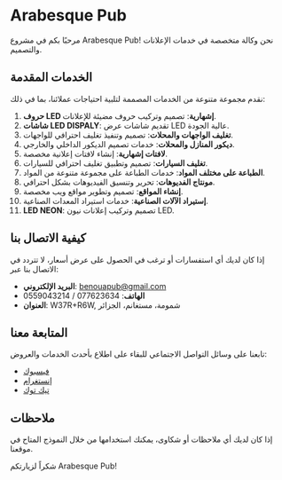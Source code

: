 # Arabesque Pub

مرحبًا بكم في مشروع Arabesque Pub! نحن وكالة متخصصة في خدمات الإعلانات والتصميم.

## الخدمات المقدمة

نقدم مجموعة متنوعة من الخدمات المصممة لتلبية احتياجات عملائنا، بما في ذلك:

1. **حروف LED إشهارية**: تصميم وتركيب حروف مضيئة للإعلانات.
2. **شاشات LED DISPALY**: تقديم شاشات عرض LED عالية الجودة.
3. **تغليف الواجهات والمحلات**: تصميم وتنفيذ تغليف احترافي للواجهات.
4. **ديكور المنازل والمحلات**: خدمات تصميم الديكور الداخلي والخارجي.
5. **لافتات إشهارية**: إنشاء لافتات إعلانية مخصصة.
6. **تغليف السيارات**: تصميم وتطبيق تغليف احترافي للسيارات.
7. **الطباعة على مختلف المواد**: خدمات الطباعة على مجموعة متنوعة من المواد.
8. **مونتاج الفديوهات**: تحرير وتنسيق الفيديوهات بشكل احترافي.
9. **إنشاء المواقع**: تصميم وتطوير مواقع ويب مخصصة.
10. **إستيراد الآلات الصناعية**: خدمات استيراد المعدات الصناعية.
11. **LED NEON**: تصميم وتركيب إعلانات نيون LED.

## كيفية الاتصال بنا

إذا كان لديك أي استفسارات أو ترغب في الحصول على عرض أسعار، لا تتردد في الاتصال بنا عبر:

- **البريد الإلكتروني**: [benouapub@gmail.com](mailto:benouapub@gmail.com)
- **الهاتف**: 077623634 / 0559043214
- **العنوان**: W37R+R6W, شمومة، مستغانم، الجزائر

## المتابعة معنا

تابعنا على وسائل التواصل الاجتماعي للبقاء على اطلاع بأحدث الخدمات والعروض:

- [فيسبوك](https://www.facebook.com/benoua27)
- [إنستغرام](https://www.instagram.com/ArabesquePub27/)
- [تيك توك](https://www.tiktok.com/@ArabesquePub27/)

## ملاحظات

إذا كان لديك أي ملاحظات أو شكاوى، يمكنك استخدامها من خلال النموذج المتاح في موقعنا.

شكراً لزيارتكم Arabesque Pub!
